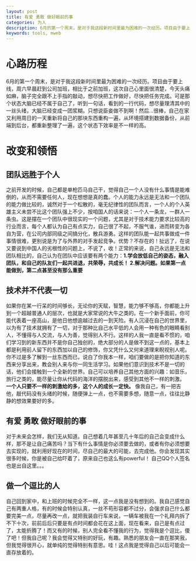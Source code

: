 ```yaml
---
layout: post
title: 有爱 勇敢 做好眼前的事
categories: 为人
description: 6月的第一个周末，是对于我这段新时间里最为困难的一次经历。项目由于要上线，周六早晨赶到公司加班
keywords: tools, mweb
---
```


# 心路历程

6月的第一个周末，是对于我这段新时间里最为困难的一次经历。项目由于要上线，周六早晨赶到公司加班，相比于之前加班，这次自己心里面很清楚，今天头痛如麻，脑子完全跟不上手指的敲动，想尽快把工作做好，尽快把任务完成。可是那个状态大脑已经不属于自己了，听到一句话，看到的一行代码，想尽量理清其中的一丝头绪，大脑已经变成一团浆糊。只想说臣妾做不到啊！然后...很棒，自己在家又利用周日的一天重新将自己的那块东西重构一遍，从环境搭建到数据备份，从前端到后台，都重新整理了一遍，这个状态下效率是不一样的高。

# 改变和领悟

## 团队远胜于个人
之前开发的时候，自己都是单枪匹马自己干，觉得自己一个人没有什么事情是能难倒的，从而不需要任何人，现在想想是真的蠢。个人的能力永远是无法和一个团队的能力做比较的，诚然对于一个松散的，毫无纪律性的团队而言，一个人的个人英雄主义未尝不比这个团队强上不少，按咱国人的话来说：一个人一条龙，一群人一条虫。这是摆在一个团队中很现实的一个问题，尤其是对于技术能力要求比较高的行业而言，每个人都认为自己有点实力，自己很了不起，不服气谁，进而转变为各自为营，在公司内部同级之间搞分化，散兵游勇。这样的团队能一起共事做成一件事情很难，更别说是为了与外界的对手发起竞争。优势？不存在的！扯远了，在说又要说到中国人的劣根性的问题上，不说了，收！正常的来说，自己永远是无法和团队相比的，自己认为在团队中应该要有两个能力：**1.学会放低自己的姿态，融入团队，和自己的队友们一起共进退，共荣辱，共成长！ 2.解决问题。如果第一点能做到，第二点甚至没有那么重要**

## 技术并不代表一切

如果你在某一行呆的时间够长，无论你的天赋，智慧，能力够不够高，你都能上升到一个超越普通人的层次，也就是大家常说的大牛之类的。在一个新手面前，你可能代表着一座高山，是他日他想逾越过去的一到天险。有人沉浸在自己的世界里，以为有了技术就拥有了一切，对于那种比自己水平低的人会用一种有色的眼睛看别人，不懂得与人交流，与人为善，觉得别人不行。这样的人我一直是看不惯的，咱们学习到的新东西并不是你自己独创的，绝大部分的人是做不到这一点的，基本上都是利用前人留下的东西加以自己的修饰，你又凭什么又何来道理来睨视别人呢。你不过是多了解到一丝东西而已，说白了你我本一样，咱们要做的是把你知道的东西来分享出来，教会别人来与你一同生活学习。如果他们意识到技术不是一切的话，他们会接触到一个全新的世界。自己可以培养自己其他方面的兴趣：如音乐，旅行之类的，能尽量让你从代码的海洋的摆脱出来，感受到其他不一样的刺激。 **一个人只要不一样的刺激给的多，这个人的成长一定快。** 像我自己，有一把吉他，敲代码没有头绪的时候，随便弹上一点，也不需要多想，随意一点，往往比静静的想效果要好的多。

## 有爱 勇敢 做好眼前的事

对于未来会怎样，我们无从知道。自己想着几年甚至几十年后的自己会变成什么样，那不是让自己痛苦吗？当下有什么事情是你必须要去做的，或者有你必须想要去实现的，就利用好现在的时间，尽自己的最大的可能，去完成他。你会发现其实很多时候，你是被自己给吓着了，原来自己也这么有powerful！
自己QQ个人签名也是出自这里。。。

## 做一个逗比的人

自己回到家中，和上班的时候完全不一样，这一点我是没有想到的。我自己感觉自己有两重人格，有的时候会特别认真，一丝不苟形容都不过分，会强求自己什么都要完美一点，尽量再改一点，就把我装自行车来说，一辆车被我在一个礼拜内拆了不下十次，前前后后只要是有点时间都会花在这上面，现在看来，自己是有点过了，太能折腾了！而又有的时候，别人完全看不懂我的行为，觉得我是个逗比，傻了吧！但我自己呢？我会觉得又特别的好玩，有趣。熟悉的朋友会一直在那笑我，但我觉得很开心，就单纯的觉得特别有意思。哇！这点我是觉得自己以后可能会一直存放着的。

